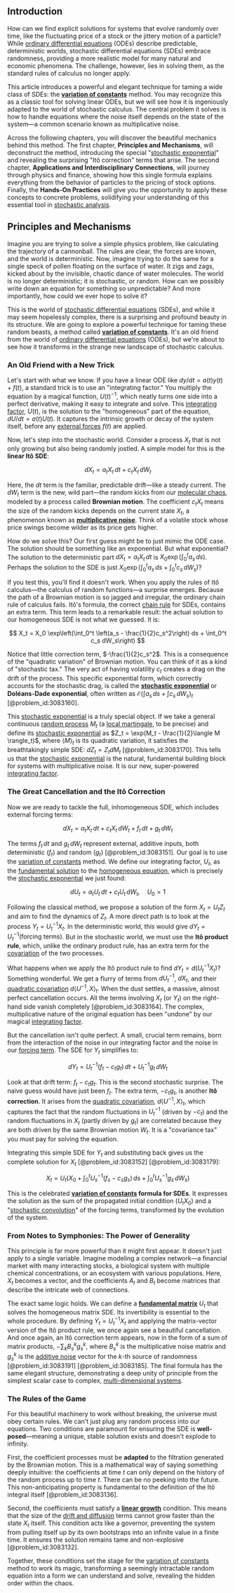 ## Introduction
How can we find explicit solutions for systems that evolve randomly over time, like the fluctuating price of a stock or the jittery motion of a particle? While [ordinary differential equations](@article_id:146530) (ODEs) describe predictable, deterministic worlds, stochastic differential equations (SDEs) embrace randomness, providing a more realistic model for many natural and economic phenomena. The challenge, however, lies in solving them, as the standard rules of calculus no longer apply.

This article introduces a powerful and elegant technique for taming a wide class of SDEs: the **[variation of constants](@article_id:195899)** method. You may recognize this as a classic tool for solving linear ODEs, but we will see how it is ingeniously adapted to the world of stochastic calculus. The central problem it solves is how to handle equations where the noise itself depends on the state of the system—a common scenario known as multiplicative noise.

Across the following chapters, you will discover the beautiful mechanics behind this method. The first chapter, **Principles and Mechanisms**, will deconstruct the method, introducing the special "[stochastic exponential](@article_id:197204)" and revealing the surprising "Itô correction" terms that arise. The second chapter, **Applications and Interdisciplinary Connections**, will journey through physics and finance, showing how this single formula explains everything from the behavior of particles to the pricing of stock options. Finally, the **Hands-On Practices** will give you the opportunity to apply these concepts to concrete problems, solidifying your understanding of this essential tool in [stochastic analysis](@article_id:188315).

## Principles and Mechanisms

Imagine you are trying to solve a simple physics problem, like calculating the trajectory of a cannonball. The rules are clear, the forces are known, and the world is deterministic. Now, imagine trying to do the same for a single speck of pollen floating on the surface of water. It zigs and zags, kicked about by the invisible, chaotic dance of water molecules. The world is no longer deterministic; it is stochastic, or random. How can we possibly write down an equation for something so unpredictable? And more importantly, how could we ever hope to solve it?

This is the world of [stochastic differential equations](@article_id:146124) (SDEs), and while it may seem hopelessly complex, there is a surprising and profound beauty in its structure. We are going to explore a powerful technique for taming these random beasts, a method called **[variation of constants](@article_id:195899)**. It's an old friend from the world of [ordinary differential equations](@article_id:146530) (ODEs), but we're about to see how it transforms in the strange new landscape of stochastic calculus.

### An Old Friend with a New Trick

Let's start with what we know. If you have a linear ODE like $dy/dt = a(t)y(t) + f(t)$, a standard trick is to use an "integrating factor." You multiply the equation by a magical function, $U(t)^{-1}$, which neatly turns one side into a perfect derivative, making it easy to integrate and solve. This [integrating factor](@article_id:272660), $U(t)$, is the solution to the "homogeneous" part of the equation, $dU/dt = a(t)U(t)$. It captures the intrinsic growth or decay of the system itself, before any [external forces](@article_id:185989) $f(t)$ are applied.

Now, let's step into the stochastic world. Consider a process $X_t$ that is not only growing but also being randomly jostled. A simple model for this is the **linear Itô SDE**:

$$
dX_t = a_t X_t \,dt + c_t X_t \,dW_t
$$

Here, the $dt$ term is the familiar, predictable drift—like a steady current. The $dW_t$ term is the new, wild part—the random kicks from our [molecular chaos](@article_id:151597), modeled by a process called **Brownian motion**. The coefficient $c_t X_t$ means the size of the random kicks depends on the current state $X_t$, a phenomenon known as **[multiplicative noise](@article_id:260969)**. Think of a volatile stock whose price swings become wilder as its price gets higher.

How do we solve this? Our first guess might be to just mimic the ODE case. The solution should be something like an exponential. But what exponential? The solution to the deterministic part $dX_t = a_t X_t \,dt$ is $X_0 \exp(\int_0^t a_s \,ds)$. Perhaps the solution to the SDE is just $X_0 \exp(\int_0^t a_s \,ds + \int_0^t c_s \,dW_s)$?

If you test this, you'll find it doesn't work. When you apply the rules of Itô calculus—the calculus of random functions—a surprise emerges. Because the path of a Brownian motion is so jagged and irregular, the ordinary chain rule of calculus fails. Itô's formula, the correct [chain rule](@article_id:146928) for SDEs, contains an extra term. This term leads to a remarkable result: the actual solution to our homogeneous SDE is not what we guessed. It is:

$$
X_t = X_0 \exp\left(\int_0^t \left(a_s - \frac{1}{2}c_s^2\right) ds + \int_0^t c_s dW_s\right)
$$

Notice that little correction term, $-\frac{1}{2}c_s^2$. This is a consequence of the "quadratic variation" of Brownian motion. You can think of it as a kind of "stochastic tax." The very act of having volatility $c_t$ creates a drag on the drift of the process. This specific exponential form, which correctly accounts for the stochastic drag, is called the **[stochastic exponential](@article_id:197204)** or **Doléans-Dade exponential**, often written as $\mathcal{E}(\int a_s \,ds + \int c_s \,dW_s)_t$ [@problem_id:3083160].

This [stochastic exponential](@article_id:197204) is a truly special object. If we take a general continuous [random process](@article_id:269111) $M_t$ (a [local martingale](@article_id:203239), to be precise) and define its [stochastic exponential](@article_id:197204) as $Z_t = \exp(M_t - \frac{1}{2}\langle M \rangle_t)$, where $\langle M \rangle_t$ is its quadratic variation, it satisfies the breathtakingly simple SDE: $dZ_t = Z_t dM_t$ [@problem_id:3083170]. This tells us that the [stochastic exponential](@article_id:197204) is the natural, fundamental building block for systems with multiplicative noise. It is our new, super-powered [integrating factor](@article_id:272660).

### The Great Cancellation and the Itô Correction

Now we are ready to tackle the full, inhomogeneous SDE, which includes external forcing terms:

$$
dX_t = a_t X_t \,dt + c_t X_t \,dW_t + f_t \,dt + g_t \,dW_t
$$

The terms $f_t \,dt$ and $g_t \,dW_t$ represent external, additive inputs, both deterministic ($f_t$) and random ($g_t$) [@problem_id:3083151]. Our goal is to use the [variation of constants](@article_id:195899) method. We define our integrating factor, $U_t$, as the [fundamental solution](@article_id:175422) to the [homogeneous equation](@article_id:170941), which is precisely the [stochastic exponential](@article_id:197204) we just found:

$$
dU_t = a_t U_t \,dt + c_t U_t \,dW_t, \quad U_0=1
$$

Following the classical method, we propose a solution of the form $X_t = U_t Z_t$ and aim to find the dynamics of $Z_t$. A more direct path is to look at the process $Y_t = U_t^{-1} X_t$. In the deterministic world, this would give $dY_t = U_t^{-1} (\text{forcing terms})$. But in the stochastic world, we must use the **Itô product rule**, which, unlike the ordinary product rule, has an extra term for the [covariation](@article_id:633603) of the two processes.

What happens when we apply the Itô product rule to find $dY_t = d(U_t^{-1} X_t)$? Something wonderful. We get a flurry of terms from $dU_t^{-1}$, $dX_t$, and their [quadratic covariation](@article_id:179661) $d\langle U^{-1}, X \rangle_t$. When the dust settles, a massive, almost perfect cancellation occurs. All the terms involving $X_t$ (or $Y_t$) on the right-hand side vanish completely [@problem_id:3083164]. The complex, multiplicative nature of the original equation has been "undone" by our magical [integrating factor](@article_id:272660).

But the cancellation isn't quite perfect. A small, crucial term remains, born from the interaction of the noise in our integrating factor and the noise in our [forcing term](@article_id:165492). The SDE for $Y_t$ simplifies to:

$$
dY_t = U_t^{-1} (f_t - c_t g_t) \,dt + U_t^{-1} g_t \,dW_t
$$

Look at that drift term: $f_t - c_t g_t$. This is the second stochastic surprise. The naive guess would have just been $f_t$. The extra term, $-c_t g_t$, is another **Itô correction**. It arises from the [quadratic covariation](@article_id:179661), $d\langle U^{-1}, X \rangle_t$, which captures the fact that the random fluctuations in $U_t^{-1}$ (driven by $-c_t$) and the random fluctuations in $X_t$ (partly driven by $g_t$) are correlated because they are both driven by the same Brownian motion $W_t$. It is a "covariance tax" you must pay for solving the equation.

Integrating this simple SDE for $Y_t$ and substituting back gives us the complete solution for $X_t$ [@problem_id:3083152] [@problem_id:3083179]:

$$
X_t = U_t \left( X_0 + \int_0^t U_s^{-1} ( f_s - c_s g_s ) \,ds + \int_0^t U_s^{-1} g_s \,dW_s \right)
$$

This is the celebrated **[variation of constants](@article_id:195899) formula for SDEs**. It expresses the solution as the sum of the propagated initial condition ($U_t X_0$) and a "[stochastic convolution](@article_id:181507)" of the forcing terms, transformed by the evolution of the system.

### From Notes to Symphonies: The Power of Generality

This principle is far more powerful than it might first appear. It doesn't just apply to a single variable. Imagine modeling a complex network—a financial market with many interacting stocks, a biological system with multiple chemical concentrations, or an ecosystem with various populations. Here, $X_t$ becomes a vector, and the coefficients $A_t$ and $B_t$ become matrices that describe the intricate web of connections.

The exact same logic holds. We can define a **[fundamental matrix](@article_id:275144)** $U_t$ that solves the homogeneous matrix SDE. Its invertibility is essential to the whole procedure. By defining $Y_t = U_t^{-1} X_t$ and applying the matrix-vector version of the Itô product rule, we once again see a beautiful cancellation. And once again, an Itô correction term appears, now in the form of a sum of matrix products, $-\sum_k B_s^k g_s^k$, where $B_s^k$ is the multiplicative noise matrix and $g_s^k$ is the [additive noise](@article_id:193953) vector for the $k$-th source of randomness [@problem_id:3083191] [@problem_id:3083185]. The final formula has the same elegant structure, demonstrating a deep unity of principle from the simplest scalar case to complex, [multi-dimensional systems](@article_id:273807).

### The Rules of the Game

For this beautiful machinery to work without breaking, the universe must obey certain rules. We can't just plug any random process into our equations. Two conditions are paramount for ensuring the SDE is **well-posed**—meaning a unique, stable solution exists and doesn't explode to infinity.

First, the coefficient processes must be **adapted** to the filtration generated by the Brownian motion. This is a mathematical way of saying something deeply intuitive: the coefficients at time $t$ can only depend on the history of the random process up to time $t$. There can be no peeking into the future. This non-anticipating property is fundamental to the definition of the Itô integral itself [@problem_id:3083136].

Second, the coefficients must satisfy a **[linear growth](@article_id:157059)** condition. This means that the size of the [drift and diffusion](@article_id:148322) terms cannot grow faster than the state $X_t$ itself. This condition acts like a governor, preventing the system from pulling itself up by its own bootstraps into an infinite value in a finite time. It ensures the solution remains tame and non-explosive [@problem_id:3083132].

Together, these conditions set the stage for the [variation of constants](@article_id:195899) method to work its magic, transforming a seemingly intractable random equation into a form we can understand and solve, revealing the hidden order within the chaos.